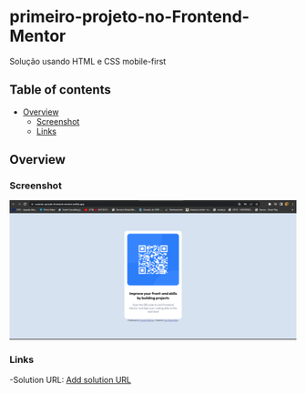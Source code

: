 # primeiro-projeto-no-Frontend-Mentor
Solução usando HTML e CSS mobile-first

## Table of contents 
- [Overview](#overview)
  - [Screenshot](#screenshot)
  - [Links](#links)
 
 ## Overview
 
### Screenshot 
![](src/images/img.projeto-QR.png)

### Links

-Solution  URL: [Add solution URL](https://scanner-qrcode-frontend-mentor.netlify.app/)
